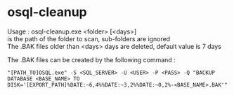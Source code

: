 # osql-cleanup

Usage : osql-cleanup.exe \<folder\> [\<days\>]  
<folder> is the path of the folder to scan, sub-folders are ignored  
The .BAK files older than \<days\> days are deleted, default value is 7 days  
  
The .BAK files can be created by the following command :  
````
"[PATH_TO]OSQL.exe" -S <SQL_SERVER> -U <USER> -P <PASS> -Q "BACKUP DATABASE <BASE_NAME> TO DISK='[EXPORT_PATH]%DATE:~6,4%%DATE:~3,2%%DATE:~0,2%-<BASE_NAME>.BAK'"
````
